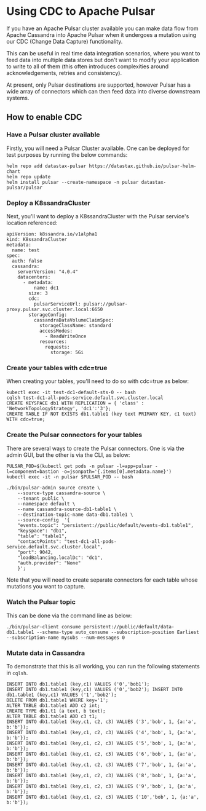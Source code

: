 # Using CDC to Apache Pulsar

If you have an Apache Pulsar cluster available you can make data flow from Apache Cassandra into Apache Pulsar when it undergoes a mutation using our CDC (Change Data Capture) functionality.

This can be useful in real time data integration scenarios, where you want to feed data into multiple data stores but don't want to modify your application to write to all of them (this often introduces complexities around acknowledgements, retries and consistency).

At present, only Pulsar destinations are supported, however Pulsar has a wide array of connectors which can then feed data into diverse downstream systems.

## How to enable CDC 

### Have a Pulsar cluster available


Firstly, you will need a Pulsar Cluster available. One can be deployed for test purposes by running the below commands:

```
helm repo add datastax-pulsar https://datastax.github.io/pulsar-helm-chart
helm repo update
helm install pulsar --create-namespace -n pulsar datastax-pulsar/pulsar
```

### Deploy a K8ssandraCluster

Next, you'll want to deploy a K8ssandraCluster with the Pulsar service's location referenced:

```
apiVersion: k8ssandra.io/v1alpha1
kind: K8ssandraCluster
metadata:
  name: test
spec:
  auth: false
  cassandra:
    serverVersion: "4.0.4"
    datacenters:
      - metadata:
          name: dc1
        size: 3
        cdc:
          pulsarServiceUrl: pulsar://pulsar-proxy.pulsar.svc.cluster.local:6650
        storageConfig:
          cassandraDataVolumeClaimSpec:
            storageClassName: standard
            accessModes:
              - ReadWriteOnce
            resources:
              requests:
                storage: 5Gi
```

### Create your tables with cdc=true

When creating your tables, you'll need to do so with cdc=true as below:

```
kubectl exec -it test-dc1-default-sts-0 -- bash
cqlsh test-dc1-all-pods-service.default.svc.cluster.local
CREATE KEYSPACE db1 WITH REPLICATION = { 'class' : 'NetworkTopologyStrategy', 'dc1':'3'};
CREATE TABLE IF NOT EXISTS db1.table1 (key text PRIMARY KEY, c1 text) WITH cdc=true;
```

### Create the Pulsar connectors for your tables

There are several ways to create the Pulsar connectors. One is via the admin GUI, but the other is via the CLI, as below:

```
PULSAR_POD=$(kubectl get pods -n pulsar -l=app=pulsar -l=component=bastion -o=jsonpath='{.items[0].metadata.name}')
kubectl exec -it -n pulsar $PULSAR_POD -- bash

./bin/pulsar-admin source create \
    --source-type cassandra-source \
    --tenant public \
    --namespace default \
    --name cassandra-source-db1-table1 \
    --destination-topic-name data-db1.table1 \
    --source-config  '{
    "events.topic": "persistent://public/default/events-db1.table1",
    "keyspace": "db1",
    "table": "table1",
    "contactPoints": "test-dc1-all-pods-service.default.svc.cluster.local",
    "port": 9042,
    "loadBalancing.localDc": "dc1",
    "auth.provider": "None"
    }';
```

Note that you will need to create separate connectors for each table whose mutations you want to capture.

### Watch the Pulsar topic 

This can be done via the command line as below:

```
./bin/pulsar-client consume persistent://public/default/data-db1.table1 --schema-type auto_consume --subscription-position Earliest --subscription-name mysubs --num-messages 0
```

### Mutate data in Cassandra

To demonstrate that this is all working, you can run the following statements in `cqlsh`.

```
INSERT INTO db1.table1 (key,c1) VALUES ('0','bob1');
INSERT INTO db1.table1 (key,c1) VALUES ('0','bob2'); INSERT INTO db1.table1 (key,c1) VALUES ('1','bob2');
DELETE FROM db1.table1 WHERE key='1';
ALTER TABLE db1.table1 ADD c2 int;
CREATE TYPE db1.t1 (a text, b text);
ALTER TABLE db1.table1 ADD c3 t1;
INSERT INTO db1.table1 (key,c1, c2, c3) VALUES ('3','bob', 1, {a:'a', b:'b'});
INSERT INTO db1.table1 (key,c1, c2, c3) VALUES ('4','bob', 1, {a:'a', b:'b'});
INSERT INTO db1.table1 (key,c1, c2, c3) VALUES ('5','bob', 1, {a:'a', b:'b'});
INSERT INTO db1.table1 (key,c1, c2, c3) VALUES ('6','bob', 1, {a:'a', b:'b'});
INSERT INTO db1.table1 (key,c1, c2, c3) VALUES ('7','bob', 1, {a:'a', b:'b'});
INSERT INTO db1.table1 (key,c1, c2, c3) VALUES ('8','bob', 1, {a:'a', b:'b'});
INSERT INTO db1.table1 (key,c1, c2, c3) VALUES ('9','bob', 1, {a:'a', b:'b'});
INSERT INTO db1.table1 (key,c1, c2, c3) VALUES ('10','bob', 1, {a:'a', b:'b'});
```